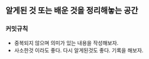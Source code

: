 ## 알게된 것 또는 배운 것을 정리해놓는 공간
### 커밋규칙
+ 중복되지 않으며 의미가 있는 내용을 작성해보자.
+ 사소한것 이라도 좋다. 다시 알게된것도 좋다. 기록을 해보자.
